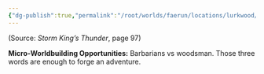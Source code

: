 ```yaml
---
{"dg-publish":true,"permalink":"/root/worlds/faerun/locations/lurkwood/"}
---
```


(Source: *Storm King’s Thunder*, page 97)

**Micro-Worldbuilding Opportunities:** Barbarians vs woodsman. Those three words are enough to forge an adventure.
